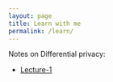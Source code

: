 ```yaml
---
layout: page
title: Learn with me
permalink: /learn/
---
```


Notes on Differential privacy:
* [Lecture-1](https://abinavravi.github.io/machine/learning,/differential/privacy/2020/11/22/DP_L1.html)

